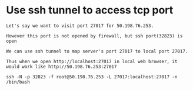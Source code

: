 Use ssh tunnel to access tcp port
=================================
```
Let's say we want to visit port 27017 for 50.198.76.253.

However this port is not opened by firewall, but ssh port(32823) is open

We can use ssh tunnel to map server's port 27017 to local port 27017.

Thus when we open http://localhost:27017 in local web browser, it would work like http://50.198.76.253:27017

ssh -N -p 32823 -f root@50.198.76.253 -L 27017:localhost:27017 -n /bin/bash
```
